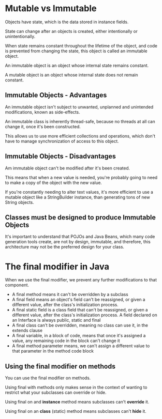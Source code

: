 # Mutable vs Immutable

Objects have state, which is the data stored in instance fields.

State can change after an objects is created, either intentionally or
unintentionally.

When state remains constant throughout the lifetime of the object, and
code is prevented from changing the state, this object is called
an immutable object.

An immutable object is an object whose internal state remains constant.

A mutable object is an object whose internal state does not remain constant.

## Immutable Objects - Advantages

An immutable object isn't subject to unwanted, unplanned and unintended
modifications, known as side-effects.

An immutable class is inherently thread-safe, because no threads at all
can change it, once it's been constructed.

This allows us to use more efficient collections and operations, which
don't have to manage synchronization of access to this object.

## Immutable Objects - Disadvantages

Am immutable object can't be modified after it's been created.

This means that when a new value is needed, you're probably going to
need to make a copy of the object with the new value.

If you're constantly needing to alter text values, it's more efficient
to use a mutable object like a StringBuilder instance, than generating
tons of new String objects.

## Classes must be designed to produce Immutable Objects

It's important to understand that POJOs and Java Beans, which many code
generation tools create, are not by design, immutable, and therefore,
this architecture may not be the preferred design for your class.

# The final modifier in Java

When we use the final modifier, we prevent any further modifications to
that component.

<ul>
    <li>A final method means it can't be overridden by a subclass</li>
    <li>A final field means an object's field can't be reassigned,
or given a different value, after the class's initialization process.</li>
    <li>A final static field is a class field that can't be reassigned,
or given a different value, after the class's initialization process.
A field declared on an Interface is always public, static and final</li>
    <li>A final class can't be overridden, meaning no class can use
it, in the extends clause</li>
    <li>A final variable, in a block of code, means that once it's
assigned a value, any remaining code in the block can't change it</li>
    <li>A final method parameter means, we can't assign a different
value to that parameter in the method code block</li>
</ul>

## Using the final modifier on methods

You can use the final modifier on methods.

Using final with methods only makes sense in the context of wanting to
restrict what your subclasses can override or hide.

Using final on and **instance** method means subclasses can't **override**
it.

Using final on an **class** (static) method means subclasses can't 
**hide** it.

